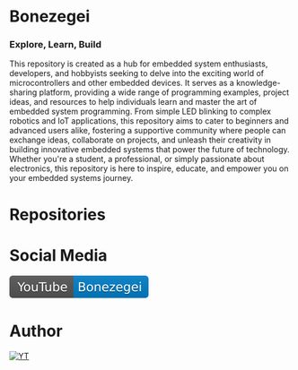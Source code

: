 # Bonezegei
### Explore, Learn, Build 
This repository is created as a hub for embedded system enthusiasts, developers, and hobbyists seeking to delve into the exciting world of microcontrollers and other embedded devices. It serves as a knowledge-sharing platform, providing a wide range of programming examples, project ideas, and resources to help individuals learn and master the art of embedded system programming. From simple LED blinking to complex robotics and IoT applications, this repository aims to cater to beginners and advanced users alike, fostering a supportive community where people can exchange ideas, collaborate on projects, and unleash their creativity in building innovative embedded systems that power the future of technology. Whether you're a student, a professional, or simply passionate about electronics, this repository is here to inspire, educate, and empower you on your embedded systems journey.
# Repositories

# Social Media
[![YT](resources/YTBadge.svg)](https://youtube.com/channel/UCZRRuP-U0oWVoQA5-WmQbtA)

# Author
[![YT](https://img.shields.io/badge/Bonezegei-Jofel_Batutay-blue)](https://www.linkedin.com/in/jofel-batutay-63737415b)
